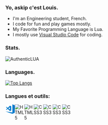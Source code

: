 
### Yo, askip c'est Louis.
- I'm an Engineering student, French.
- I code for fun and play games mostly.
- My Favorite Programming Language is Lua.
- I mostly use [Visual Studio Code](https://code.visualstudio.com/) for coding.

### Stats.
![AuthenticLUA](https://github-readme-stats.vercel.app/api?username=AuthenticLUA&theme=dracula&show_icons=true) 


### Languages.
[![Top Langs](https://github-readme-stats.vercel.app/api/top-langs/?username=AuthenticLUA&theme=dracula&layout=compact)](https://github.com/anuraghazra/github-readme-stats)

### Langues et outils:

<img align="left" alt="Visual Studio Code" width="30px" src="https://raw.githubusercontent.com/github/explore/80688e429a7d4ef2fca1e82350fe8e3517d3494d/topics/visual-studio-code/visual-studio-code.png" />
<img align="left" alt="HTML5" width="30px" src="https://cdn.discordapp.com/attachments/746358824788820019/754730748031795240/visual-studio.png" />
<img align="left" alt="HTML5" width="30px" src="https://cdn.discordapp.com/attachments/746358824788820019/754729457469620274/python.png" />
<img align="left" alt="CSS3" width="30px" src="https://cdn.discordapp.com/attachments/746358824788820019/754729192679276604/html.png" />
<img align="left" alt="CSS3" width="30px" src="https://cdn.discordapp.com/attachments/746358824788820019/754729761707786321/css.png" />
<img align="left" alt="CSS3" width="30px" src="https://cdn.discordapp.com/attachments/746358824788820019/754730374973882408/c.png" />
<img align="left" alt="CSS3" width="30px" src="https://cdn.discordapp.com/attachments/746358824788820019/754730376651472956/lua.png" />
